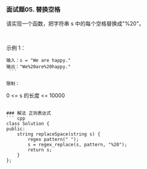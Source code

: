 ### 面试题05. 替换空格

请实现一个函数，把字符串 s 中的每个空格替换成"%20"。

 

示例 1：
```
输入：s = "We are happy."
输出："We%20are%20happy."
 ```

限制：
```
0 <= s 的长度 <= 10000
```

### 解法 正则表达式
``` cpp
class Solution {
public:
    string replaceSpace(string s) {
        regex pattern(" ");	
        s = regex_replace(s, pattern, "%20");
        return s;
    }
};
```